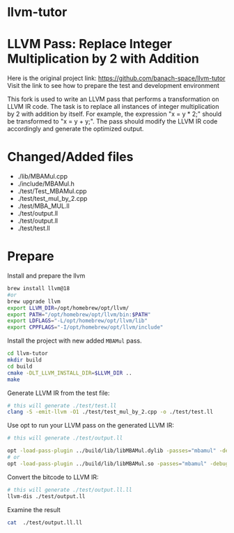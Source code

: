 llvm-tutor
=========
# LLVM Pass: Replace Integer Multiplication by 2 with Addition

Here is the original project link: https://github.com/banach-space/llvm-tutor
Visit the link to see how to prepare the test and development environment

This fork is used to write an LLVM pass that performs a transformation on LLVM IR code.
The task is to replace all instances of integer multiplication by 2 with addition by itself. 
For example, the expression "x = y * 2;" should be transformed to "x = y + y;". 
The pass should modify the LLVM IR code accordingly and generate the optimized output.


# Changed/Added files
- ./lib/MBAMul.cpp
- ./include/MBAMul.h
- ./test/Test_MBAMul.cpp
- ./test/test_mul_by_2.cpp
- ./test/MBA_MUL.ll
- ./test/output.ll
- ./test/output.ll
- ./test/test.ll

# Prepare

 Install and prepare the llvm
```bash
brew install llvm@18
#or 
brew upgrade llvm
export LLVM_DIR=/opt/homebrew/opt/llvm/
export PATH="/opt/homebrew/opt/llvm/bin:$PATH"
export LDFLAGS="-L/opt/homebrew/opt/llvm/lib"
export CPPFLAGS="-I/opt/homebrew/opt/llvm/include"
```

Install the project with new added `MBAMul` pass.
```bash
cd llvm-tutor
mkdir build
cd build
cmake -DLT_LLVM_INSTALL_DIR=$LLVM_DIR ..
make
```

Generate LLVM IR from the test file:
```bash
# this will generate ./test/test.ll
clang -S -emit-llvm -O1 ./test/test_mul_by_2.cpp -o ./test/test.ll

```

Use opt to run your LLVM pass on the generated LLVM IR:
```bash
# this will generate ./test/output.ll

opt -load-pass-plugin ../build/lib/libMBAMul.dylib -passes="mbamul" -debug-pass-manager < ./test/test.ll -o ./test/output.ll
# or
opt -load-pass-plugin ../build/lib/libMBAMul.so -passes="mbamul" -debug-pass-manager < ./test/test.ll -o ./test/output.ll
```

Convert the bitcode to LLVM IR:
```bash
# this will generate ./test/output.ll.ll
llvm-dis ./test/output.ll   
```

Examine the result
```bash
cat  ./test/output.ll.ll
```

